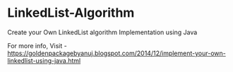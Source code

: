 LinkedList-Algorithm
====================

Create your Own LinkedList algorithm Implementation using Java

For more info, Visit - https://goldenpackagebyanuj.blogspot.com/2014/12/implement-your-own-linkedlist-using-java.html
